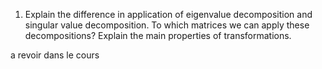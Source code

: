 1. Explain the difference in application of eigenvalue decomposition and singular value decomposition. To which matrices we can apply these decompositions? Explain the main properties of transformations.

a revoir dans le cours
